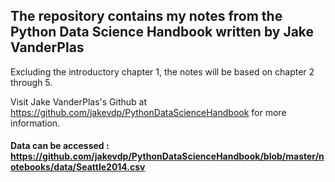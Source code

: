 ## The repository contains my notes from the Python Data Science Handbook written by Jake VanderPlas

Excluding the introductory chapter 1, the notes will be based on chapter 2 through 5.

Visit Jake VanderPlas's Github at https://github.com/jakevdp/PythonDataScienceHandbook for more information.
#### Data can be accessed : https://github.com/jakevdp/PythonDataScienceHandbook/blob/master/notebooks/data/Seattle2014.csv

